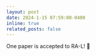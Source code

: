 ```yaml
---
layout: post
date: 2024-1-15 07:59:00-0400
inline: true
related_posts: false
---
```


One paper is accepted to RA-L! :tada: